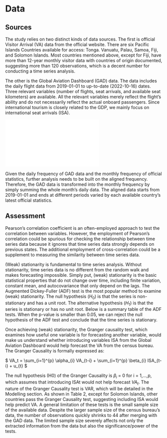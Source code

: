 # Data 
## Sources
The study relies on two distinct kinds of data sources. The first is official Visitor Arrival (VA) data from the official website. There are six Pacific Islands Countries available for access: Tonga. Vanuatu, Palau, Samoa, Fiji, and Solomon Islands. Most countries mentioned above, except for Fiji, have more than 12-year monthly visitor data with countries of origin documented, suggesting more than 120 observations, which is a decent number for conducting a time series analysis.

The other is the Global Aviation Dashboard (GAD) data. The data includes the daily flight data from 2019-01-01 to up-to-date (2022-10-16) dates. Three relevant variables (number of flights, seat arrivals, and available seat kilometers) are available. All the relevant variables merely reflect the flight’s ability and do not necessarily reflect the actual onboard passengers. Since international tourism is closely related to the GDP, we mainly focus on international seat arrivals (ISA).

<div id="content">
    <iframe src="../interactive/tourism/tourism-psg.html" name="flights" id="flights" frameborder="0" marginwidth="0" marginheight="0" allowfullscreen=""></iframe>
</div>

Given the daily frequency of GAD data and the monthly frequency of official statistics, further analysis needs to be built on the aligned frequency. Therefore, the GAD data is transformed into the monthly frequency by simply summing the whole month’s daily data. The aligned data starts from 2019-01-01 and ends at different periods varied by each available country’s latest official statistics.

## Assessment
Pearson’s correlation coefficient is an often-employed approach to test the correlation between variables. However, the employment of Pearson’s correlation could be spurious for checking the relationship between time series data because it ignores that time series data strongly depends on previous states. The additional employment of cross-correlation could be a supplement to measuring the similarity between time series data.

(Weak) stationarity is fundamental to time series analysis. Without stationarity, time series data is no different from the random walk and makes forecasting impossible. Simply put, (weak) stationarity is the basic statistical properties that do not change over time, including finite variation, constant mean, and autocovariance that only depend on the lags. The Augmented Dickey-Fuller (ADF) test is the most popular method to examine (weak) stationarity. The null hypothesis ($H_0$) is that the series is non-stationary and has a unit root. The alternative hypothesis ($H_1$) is that the series is stationary or has no unit root. Below is a summary table of the ADF tests. When the p-value is smaller than 0.05, we can reject the null hypothesis of the ADF test and conclude that the time series is stationary.  

Once achieving (weak) stationarity, the Granger causality test, which examines how useful one variable is for forecasting another variable, would make us understand whether introducing variables ISA from the Global Aviation Dashboard would help forecast the VA from the census bureau. The Granger Causality is formally expressed as:

$
VA_t = \sum_{i=1}^{p} \alpha_{i} VA_{t-i} + \sum_{i=1}^{p} \beta_{i} ISA_{t-i} + u_{t} 
$

The null hypothesis (H0) of the Granger Causality is $\beta_{i}$ = 0 for i = 1,...,p, which assumes that introducing ISAt would not help forecast $VA_t$. The nature of the Granger Causality test is VAR, which will be detailed in the Modelling section. As shown in Table 2, except for Solomon Islands, other countries pass the Granger Causality test, suggesting including ISA would help predict VA.
A general limitation of these tests is the small sample size of the available data. Despite the larger sample size of the census bureau’s data, the number of observations quickly shrinks to 44 after merging with the GAD data. The limited sample size severely affects not only the extracted information from the data but also the significance/power of the tests.
 

